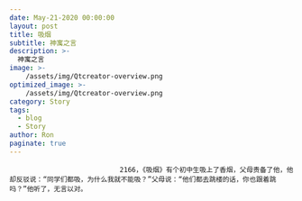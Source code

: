 ```yaml
---
date: May-21-2020 00:00:00
layout: post
title: 吸烟
subtitle: 神寓之言
description: >-
  神寓之言
image: >-
    /assets/img/Qtcreator-overview.png
optimized_image: >-
    /assets/img/Qtcreator-overview.png
category: Story
tags:
  - blog
  - Story
author: Ron
paginate: true
---
```


							　　2166，《吸烟》有个初中生吸上了香烟，父母责备了他，他却反驳说：“同学们都吸，为什么我就不能吸？”父母说：“他们都去跳楼的话，你也跟着跳吗？”他听了，无言以对。
							
							
						